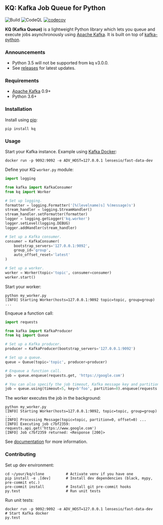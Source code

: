 ## KQ: Kafka Job Queue for Python

![Build](https://github.com/joowani/kq/workflows/Build/badge.svg)
![CodeQL](https://github.com/joowani/kq/workflows/CodeQL/badge.svg)
[![codecov](https://codecov.io/gh/joowani/kq/branch/master/graph/badge.svg?token=d6ooyuUCl6)](https://codecov.io/gh/joowani/kq)

**KQ (Kafka Queue)** is a lightweight Python library which lets you queue and
execute jobs asynchronously using [Apache Kafka](https://kafka.apache.org/). It is 
built on top of [kafka-python](https://github.com/dpkp/kafka-python).

### Announcements

* Python 3.5 will not be supported from kq v3.0.0.
* See [releases](https://github.com/joowani/kq/releases) for latest updates.

### Requirements

* [Apache Kafka](https://kafka.apache.org) 0.9+
* Python 3.6+

### Installation

Install using [pip](https://pip.pypa.io):

```shell
pip install kq
```

### Usage

Start your Kafka instance. 
Example using [Kafka Docker](https://github.com/lensesio/fast-data-dev):

```shell
docker run -p 9092:9092 -e ADV_HOST=127.0.0.1 lensesio/fast-data-dev
```

Define your KQ ``worker.py`` module:

```python
import logging

from kafka import KafkaConsumer
from kq import Worker

# Set up logging.
formatter = logging.Formatter('[%(levelname)s] %(message)s')
stream_handler = logging.StreamHandler()
stream_handler.setFormatter(formatter)
logger = logging.getLogger('kq.worker')
logger.setLevel(logging.DEBUG)
logger.addHandler(stream_handler)

# Set up a Kafka consumer.
consumer = KafkaConsumer(
    bootstrap_servers='127.0.0.1:9092',
    group_id='group',
    auto_offset_reset='latest'
)

# Set up a worker.
worker = Worker(topic='topic', consumer=consumer)
worker.start()
```

Start your worker:

```shell
python my_worker.py
[INFO] Starting Worker(hosts=127.0.0.1:9092 topic=topic, group=group) ...
```

Enqueue a function call:

```python
import requests

from kafka import KafkaProducer
from kq import Queue

# Set up a Kafka producer.
producer = KafkaProducer(bootstrap_servers='127.0.0.1:9092')

# Set up a queue.
queue = Queue(topic='topic', producer=producer)

# Enqueue a function call.
job = queue.enqueue(requests.get, 'https://google.com')

# You can also specify the job timeout, Kafka message key and partition.
job = queue.using(timeout=5, key=b'foo', partition=0).enqueue(requests.get, 'https://google.com')
```

The worker executes the job in the background:

```shell
python my_worker.py
[INFO] Starting Worker(hosts=127.0.0.1:9092, topic=topic, group=group) ...
[INFO] Processing Message(topic=topic, partition=0, offset=0) ...
[INFO] Executing job c7bf2359: requests.api.get('https://www.google.com')
[INFO] Job c7bf2359 returned: <Response [200]>
```

See [documentation](https://kq.readthedocs.io) for more information.

### Contributing

Set up dev environment:

```shell
cd ~/your/kq/clone          # Activate venv if you have one
pip install -e .[dev]       # Install dev dependencies (black, mypy, pre-commit etc.)
pre-commit install          # Install git pre-commit hooks
py.test                     # Run unit tests
```

Run unit tests:
```shell
docker run -p 9092:9092 -e ADV_HOST=127.0.0.1 lensesio/fast-data-dev  # Start Kafka docker
py.test
```
